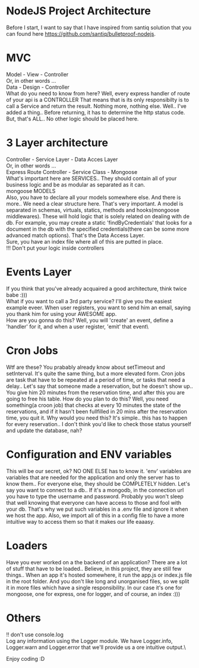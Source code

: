 # NodeJS Project Architecture

Before I start, I want to say that I have inspired from santiq
solution that you can found here
https://github.com/santiq/bulletproof-nodejs.

# MVC

Model - View - Controller\
Or, in other words ...\
Data - Design - Controller\
What do you need to know from here? Well, every express handler of route
of your api is a CONTROLLER That means that is its only responsibilty is
to call a Service and return the result. Nothing more, nothing else. Well..
I've added a thing.. Before returning, it has to determine the http status
code. But, that's ALL.. No other logic should be placed here.

# 3 Layer architecture

Controller - Service Layer - Data Acces Layer\
Or, in other words ...\
Express Route Controller - Service Class - Mongoose\
What's important here are SERVICES.. They should contain all of your business
logic and be as modular as separated as it can.\
mongoose MODELS\
Also, you have to declare all your models somewhere else. And there is
more.. We need a clear structure here. That's very important. A model is
separated in schemas, virtuals, statics, methods and hooks(mongoose middlewares).
These will hold logic that is solely related on dealing with de db. For
example, you may create a static 'findByCredentials' that looks for a document
in the db with the specified credentials(there can be some more advanced
match options). That's the Data Access Layer.\
Sure, you have an index file where all of this are putted in place.\
!!! Don't put your logic inside controllers

# Events Layer

If you think that you've already acquaired a good architecture, think
twice babe :)))\
What if you want to call a 3rd party service? I'll give you the easiest
example eveer. When user registers, you want to send him an email, saying
you thank him for using your AWESOME app.\
How are you gonna do this? Well, you will 'create' an event, define a
'handler' for it, and when a user register, 'emit' that event\

# Cron Jobs

Wtf are these? You prabably already know about setTimeout and
setInterval. It's quite the same thing, but a more elevated form. Cron
jobs are task that have to be repeated at a period of time, or tasks
that need a delay.. Let's say that someone made a reservation, but he
doesn't show up.. You give him 20 minutes from the reservation time,
and after this you are going to free his table. How do you plan to do
this? Well, you need something(a croon job) that checks at every 10
minutes the state of the reservations, and if it hasn't been
fullfilled in 20 mins after the reservation time, you quit it. Why
would you need this? It's simple.. this has to happen for every
reservation.. I don't think you'd like to check those status yourself
and update the database, nah?

# Configuration and ENV variables

This will be our secret, ok? NO ONE ELSE has to know it. 'env'
variables are variables that are needed for the application and only
the server has to know them.. For everyone else, they should be
COMPLETELY hidden. Let's say you want to connect to a db.. If it's a
mongodb, in the connection url you have to type the username and
password. Probably you won't sleep that well knowing that everyone can
have access to those and fool with your db. That's why we put such
variables in a .env file and ignore it when we host the app. Also, we
import all of this in a config file to have a more intuitive way to
access them so that it makes our life eaaasy.

# Loaders

Have you ever worked on a the backend of an application? There are a
lot of stuff that have to be loaded.. Believe, in this project, they
are still few things.. When an app it's hosted somewhere, it run the
app.js or index.js file in the root folder. And you don't like long
and unorganised files, so we split it in more files which have a
single responsibility. In our case it's one for mongoose, one for
express, one for logger, and of course, an index :)))

# Others

!! don't use console.log\
Log any information using the Logger module. We have Logger.info, Logger.warn
and Logger.error that we'll provide us a ore intuitive output.\

Enjoy coding :D
